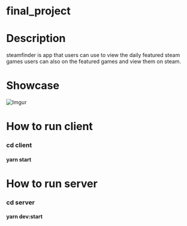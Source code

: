 # final_project

# Description

steamfinder is app that users can use to view the daily featured steam games
users can also on the featured games and view them on steam.

# Showcase

![Imgur](https://imgur.com/GSjYUjD.png)


# How to run client

### cd client
#### yarn start

# How to run server

### cd server
#### yarn dev:start


